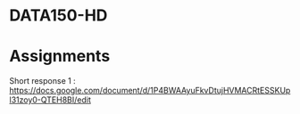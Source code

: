 # DATA150-HD
# Assignments
Short response 1 : https://docs.google.com/document/d/1P4BWAAyuFkvDtujHVMACRtESSKUpl31zoy0-QTEH8BI/edit
